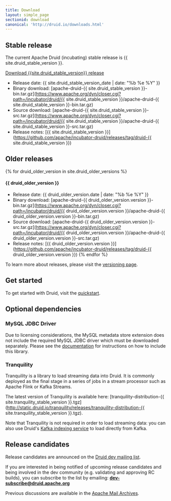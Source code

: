 ```yaml
---
title: Download
layout: simple_page
sectionid: download
canonical: 'http://druid.io/downloads.html'
---
```


## Stable release

The current Apache Druid (incubating) stable release is {{ site.druid_stable_version }}.

<p>
<a class="large-button download" href="https://www.apache.org/dyn/closer.cgi?path=/incubator/druid/{{ site.druid_stable_version }}/apache-druid-{{ site.druid_stable_version }}-bin.tar.gz" download onclick="trackDownload('button', 'https://www.apache.org/dyn/closer.cgi?path=/incubator/druid/{{ site.druid_stable_version }}/apache-druid-{{ site.druid_stable_version }}-bin.tar.gz');"><span class="fa fa-download"></span> Download {{site.druid_stable_version}} release</a><br>
</p>

* Release date: {{ site.druid_stable_version_date | date: "%b %e %Y" }}
* Binary download: [apache-druid-{{ site.druid_stable_version }}-bin.tar.gz](https://www.apache.org/dyn/closer.cgi?path=/incubator/druid/{{ site.druid_stable_version }}/apache-druid-{{ site.druid_stable_version }}-bin.tar.gz)
* Source download: [apache-druid-{{ site.druid_stable_version }}-src.tar.gz](https://www.apache.org/dyn/closer.cgi?path=/incubator/druid/{{ site.druid_stable_version }}/apache-druid-{{ site.druid_stable_version }}-src.tar.gz)
* Release notes: [{{ site.druid_stable_version }}](https://github.com/apache/incubator-druid/releases/tag/druid-{{ site.druid_stable_version }})

## Older releases

{% for druid_older_version in site.druid_older_versions %}
#### {{ druid_older_version }}

* Release date: {{ druid_older_version.date | date: "%b %e %Y" }}
* Binary download: [apache-druid-{{ druid_older_version.version }}-bin.tar.gz](https://www.apache.org/dyn/closer.cgi?path=/incubator/druid/{{ druid_older_version.version }}/apache-druid-{{ druid_older_version.version }}-bin.tar.gz)
* Source download: [apache-druid-{{ druid_older_version.version }}-src.tar.gz](https://www.apache.org/dyn/closer.cgi?path=/incubator/druid/{{ druid_older_version.version }}/apache-druid-{{ druid_older_version.version }}-src.tar.gz)
* Release notes: [{{ druid_older_version.version }}](https://github.com/apache/incubator-druid/releases/tag/druid-{{ druid_older_version.version }})
{% endfor %}

To learn more about releases, please visit the [versioning page](/docs/latest/development/versioning.html).

## Get started

To get started with Druid, visit the [quickstart](/docs/latest/tutorials/index.html).

## Optional dependencies

### MySQL JDBC Driver

Due to licensing considerations, the MySQL metadata store extension does not include the required MySQL JDBC driver which
must be downloaded separately. Please see the [documentation](/docs/latest/development/extensions-core/mysql.html) for instructions on how to include this library.

### Tranquility

Tranquility is a library to load streaming data into Druid. It is commonly deployed as the final stage in a series of jobs in a stream processor such as Apache Flink or Kafka Streams.

The latest version of Tranquility is available here: [tranquility-distribution-{{ site.tranquility_stable_version }}.tgz](http://static.druid.io/tranquility/releases/tranquility-distribution-{{ site.tranquility_stable_version }}.tgz).

Note that Tranquility is not required in order to load streaming data: you can also use Druid's [Kafka indexing service](/docs/latest/development/extensions-core/kafka-ingestion.html) to load directly from Kafka.

## Release candidates

Release candidates are announced on the [Druid dev mailing list](https://lists.apache.org/list.html?dev@druid.apache.org).

If you are interested in being notified of upcoming release candidates and being involved in the dev community (e.g. validating and approving RC builds), you can subscribe to the list by emailing: **dev-subscribe@druid.apache.org**

Previous discussions are available in the [Apache Mail Archives](https://lists.apache.org/list.html?dev@druid.apache.org).
